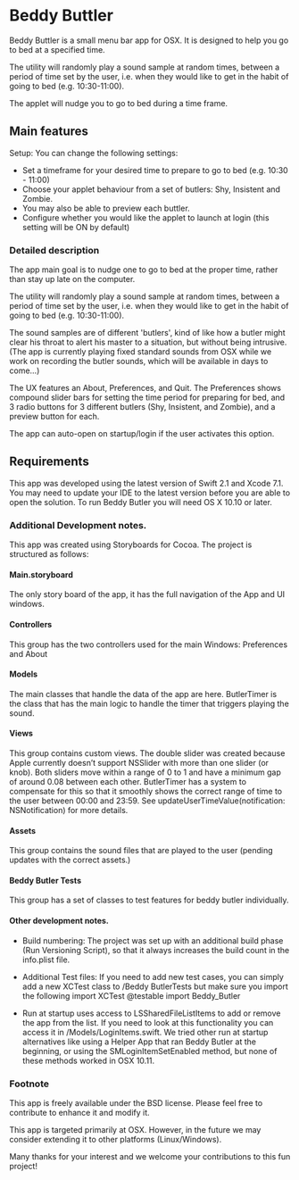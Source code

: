 # Beddy Buttler

Beddy Buttler is a small menu bar app for OSX. It is designed to help you go to bed at a specified time. 

The utility will randomly play a sound sample at random times, between a period of time set by the user, i.e. when they would like to get in the habit of going to bed (e.g. 10:30-11:00).

The applet will nudge you to go to bed during a time frame. 

## Main features

Setup:
You can change the following settings:

- Set a timeframe for your desired time to prepare to go to bed (e.g. 10:30 - 11:00)
- Choose your applet behaviour from a set of butlers: Shy, Insistent and Zombie.
- You may also be able to preview each buttler.
- Configure whether you would like the applet to launch at login (this setting will be ON by default)


### Detailed description


The app main goal is to nudge one to go to bed at the proper time, rather than stay up late on the computer.

The utility will randomly play a sound sample at random times, between a period of time set by the user, i.e. when they would like to get in the habit of going to bed (e.g. 10:30-11:00).

The sound samples are of different 'butlers', kind of like how a butler might clear his throat to alert his master to a situation, but without being intrusive. (The app is currently playing fixed standard sounds from OSX while we work on recording the butler sounds, which will be available in days to come…)

The UX features an About, Preferences, and Quit. The Preferences shows compound slider bars for setting the time period for preparing for bed, and 3 radio buttons for 3 different butlers (Shy, Insistent, and Zombie), and a preview button for each. 

The app can auto-open on startup/login if the user activates this option.

## Requirements

This app was developed using the latest version of Swift 2.1 and Xcode 7.1. You may need to update your IDE to the latest version before you are able to open the solution. To run Beddy Butler you will need OS X 10.10 or later.

### Additional Development notes.

This app was created using Storyboards for Cocoa. The project is structured as follows:

#### Main.storyboard 

The only story board of the app, it has the full navigation of the App and UI windows.

#### Controllers

This group has the two controllers used for the main Windows: Preferences and About

#### Models

The main classes that handle the data of the app are here. ButlerTimer is the class that has the main logic to handle the timer that triggers playing the sound.

#### Views

This group contains custom views. The double slider was created because Apple currently doesn’t support NSSlider with more than one slider (or knob). Both sliders move within a range of 0 to 1 and have a minimum gap of around 0.08 between each other. ButlerTimer has a system to compensate for this so that it smoothly shows the correct range of time to the user between 00:00 and 23:59. See updateUserTimeValue(notification: NSNotification) for more details.

#### Assets

This group contains the sound files that are played to the user (pending updates with the correct assets.)

#### Beddy Butler Tests

This group has a set of classes to test features for beddy butler individually. 

#### Other development notes.

- Build numbering: The project was set up with an additional build phase (Run Versioning Script), so that it always increases the build count in the info.plist file.

- Additional Test files: If you need to add new test cases, you can simply add a new XCTest class to /Beddy ButlerTests but make sure you import the following
import XCTest
@testable import Beddy_Butler

- Run at startup uses access to LSSharedFileListItems to add or remove the app from the list. If you need to look at this functionality you can access it in /Models/LoginItems.swift. We tried other run at startup alternatives like using a Helper App that ran Beddy Butler at the beginning, or using the SMLoginItemSetEnabled method, but none of these methods worked in OSX 10.11.

### Footnote

This app is freely available under the BSD license. Please feel free to contribute to enhance it and modify it.

This app is targeted primarily at OSX. However, in the future we may consider extending it to other platforms (Linux/Windows).

Many thanks for your interest and we welcome your contributions to this fun project!

